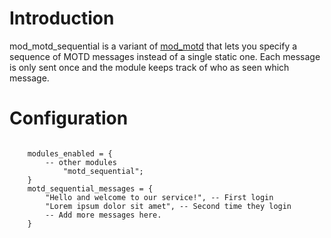 # Introduction #

mod\_motd\_sequential is a variant of
[mod\_motd](https://prosody.im/doc/modules/mod_motd) that lets you specify
a sequence of MOTD messages instead of a single static one.  Each message
is only sent once and the module keeps track of who as seen which message.

# Configuration #

```

	modules_enabled = {
		-- other modules
			"motd_sequential";
	}
	motd_sequential_messages = {
		"Hello and welcome to our service!", -- First login
		"Lorem ipsum dolor sit amet", -- Second time they login
		-- Add more messages here.
	}

```
